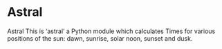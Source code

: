 # Astral
Astral This is ‘astral’ a Python module which calculates Times for various positions of the sun: dawn, sunrise, solar noon, sunset and dusk.
